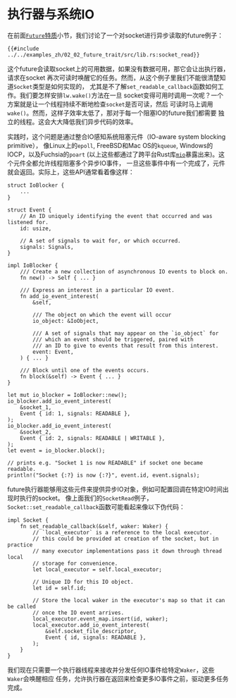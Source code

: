 # 执行器与系统IO

在前面[`Future`特质]小节，我们讨论了一个对socket进行异步读取的future例子：

```rust,no_run
{{#include ../../examples_zh/02_02_future_trait/src/lib.rs:socket_read}}
```

这个future会读取socket上的可用数据，如果没有数据可用，那它会让出执行器，请求在socket
再次可读时唤醒它的任务。然而，从这个例子里我们不能很清楚知道`Socket`类型是如何实现的，
尤其是不了解`set_readable_callback`函数如何工作。我们要怎样安排`lw.wake()`方法在一旦
socket变得可用时调用一次呢？一个方案就是让一个线程持续不断地检查`socket`是否可读，然后
可读时马上调用`wake()`。然而，这样子效率太低了，那对于每一个阻塞IO的future我们都需要
独立的线程。这会大大降低我们异步代码的效率。

实践时，这个问题是通过整合IO感知系统阻塞元件（IO-aware system blocking primitive），
像Linux上的`epoll`, FreeBSD和Mac OS的`kqueue`, Windows的IOCP，以及Fuchsia的`poart`
(以上这些都通过了跨平台Rust库[`mio`]暴露出来)。这个元件全都允许线程阻塞多个异步IO事件，
一旦这些事件中有一个完成了，元件就会返回。实际上，这些API通常看着像这样：

```rust,no_run
struct IoBlocker {
    ...
}

struct Event {
    // An ID uniquely identifying the event that occurred and was listened for.
    id: usize,

    // A set of signals to wait for, or which occurred.
    signals: Signals,
}

impl IoBlocker {
    /// Create a new collection of asynchronous IO events to block on.
    fn new() -> Self { ... }

    /// Express an interest in a particular IO event.
    fn add_io_event_interest(
        &self,

        /// The object on which the event will occur
        io_object: &IoObject,

        /// A set of signals that may appear on the `io_object` for
        /// which an event should be triggered, paired with
        /// an ID to give to events that result from this interest.
        event: Event,
    ) { ... }

    /// Block until one of the events occurs.
    fn block(&self) -> Event { ... }
}

let mut io_blocker = IoBlocker::new();
io_blocker.add_io_event_interest(
    &socket_1,
    Event { id: 1, signals: READABLE },
);
io_blocker.add_io_event_interest(
    &socket_2,
    Event { id: 2, signals: READABLE | WRITABLE },
);
let event = io_blocker.block();

// prints e.g. "Socket 1 is now READABLE" if socket one became readable.
println!("Socket {:?} is now {:?}", event.id, event.signals);
```

future执行器能够用这些元件来提供异步IO对象，例如可配置回调在特定IO时间出现时执行的socket。
像上面我们的`SocketRead`例子，`Socket::set_readable_callback`函数可能看起来像以下伪代码：

```rust,no_run
impl Socket {
    fn set_readable_callback(&self, waker: Waker) {
        // `local_executor` is a reference to the local executor.
        // this could be provided at creation of the socket, but in practice
        // many executor implementations pass it down through thread local
        // storage for convenience.
        let local_executor = self.local_executor;

        // Unique ID for this IO object.
        let id = self.id;

        // Store the local waker in the executor's map so that it can be called
        // once the IO event arrives.
        local_executor.event_map.insert(id, waker);
        local_executor.add_io_event_interest(
            &self.socket_file_descriptor,
            Event { id, signals: READABLE },
        );
    }
}
```

我们现在只需要一个执行器线程来接收并分发任何IO事件给特定`Waker`，这些`Waker`会唤醒相应
任务，允许执行器在返回来检查更多IO事件之前，驱动更多任务完成。

[`Future`特质]: ./02_future.md
[`mio`]: https://github.com/tokio-rs/mio
